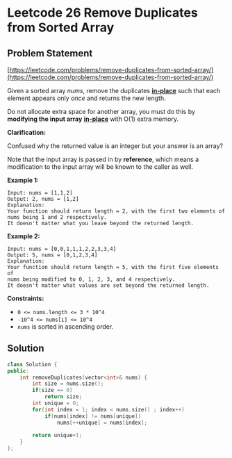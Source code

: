 # Leetcode 26 Remove Duplicates from Sorted Array

## Problem Statement

[https://leetcode.com/problems/remove-duplicates-from-sorted-array/](https://leetcode.com/problems/remove-duplicates-from-sorted-array/)

Given a sorted array _nums_, remove the duplicates [**in-place**](https://en.wikipedia.org/wiki/In-place\_algorithm) such that each element appears only _once_ and returns the new length.

Do not allocate extra space for another array, you must do this by **modifying the input array** [**in-place**](https://en.wikipedia.org/wiki/In-place\_algorithm) with O(1) extra memory.

**Clarification:**

Confused why the returned value is an integer but your answer is an array?

Note that the input array is passed in by **reference**, which means a modification to the input array will be known to the caller as well.

**Example 1:**

```
Input: nums = [1,1,2]
Output: 2, nums = [1,2]
Explanation: 
Your function should return length = 2, with the first two elements of 
nums being 1 and 2 respectively. 
It doesn't matter what you leave beyond the returned length.
```

**Example 2:**

```
Input: nums = [0,0,1,1,1,2,2,3,3,4]
Output: 5, nums = [0,1,2,3,4]
Explanation: 
Your function should return length = 5, with the first five elements of
nums being modified to 0, 1, 2, 3, and 4 respectively. 
It doesn't matter what values are set beyond the returned length.
```

**Constraints:**

* `0 <= nums.length <= 3 * 10^4`
* `-10^4 <= nums[i] <= 10^4`
* `nums` is sorted in ascending order.

## Solution

```cpp
class Solution {
public:
    int removeDuplicates(vector<int>& nums) {
        int size = nums.size();
        if(size == 0)
            return size;
        int unique = 0;
        for(int index = 1; index < nums.size() ; index++)
            if(nums[index] != nums[unique])
                nums[++unique] = nums[index];
        
        return unique+1;
    }
};
```
